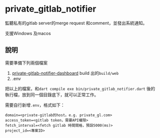 # private_gitlab_notifier

監聽私有的gitlab server的merge request 和comment，並發出系統通知。

支援Windows 及macos

## 說明

需要準備下列兩個檔案
1. [private-gitlab-notifier-dashboard](https://github.com/maple135790/private-gitlab-notifier-dashboard) build 出的`build/web`
2. .env

把以上的檔案，和`dart compile exe bin/private_gitlab_notifier.dart` 後的執行檔，放到同一個目錄底下，就可以正常工作。

需要自行新增`.env`，格式如下：
```env
domain=<private-gitlab的host。e.g. private_gl.com>
access_token=<gitlab token，需要API權限>
fetch_interval=<fetch gitlab 時間間格，預設5000(ms)>
project_id=<專案ID>
```
